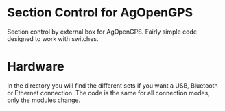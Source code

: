 # Section Control for AgOpenGPS

Section control by external box for AgOpenGPS. Fairly simple code designed to work with switches.

# Hardware

In the directory you will find the different sets if you want a USB, Bluetooth or Ethernet connection. The code is the same for all connection modes, only the modules change.